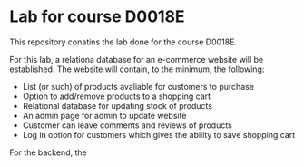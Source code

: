 # Lab for course D0018E

This repository conatins the lab done for the course D0018E.

For this lab, a relationa database for an e-commerce website will be established. The website will contain, to the minimum, the following:

- List (or such) of products avaliable for customers to purchase
- Option to add/remove products to a shopping cart
- Relational database for updating stock of products
- An admin page for admin to update website
- Customer can leave comments and reviews of products
- Log in option for customers which gives the ability to save shopping cart

For the backend, the 
